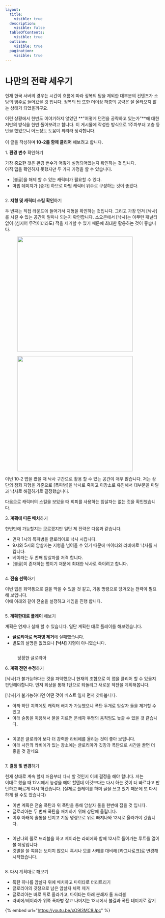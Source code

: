```yaml
---
layout:
  title:
    visible: true
  description:
    visible: false
  tableOfContents:
    visible: true
  outline:
    visible: true
  pagination:
    visible: true
---
```


# 나만의 전략 세우기

현재 한국 서버의 경우는 시간이 흐름에 따라 정복의 탑을 제외한 대부분의 컨텐츠가 소탕의 범주로 들어갔을 것 입니다. 정복의 탑 또한 더이상 하층의 공략은 잘 올라오지 않는 상태가 되었을꺼구요.

이런 상황에서 한번도 이야기하지 않았던 **"어떻게 던전을 공략하고 있는가"**에 대한 저만의 방식을 한번 풀어보려고 합니다. 이 게시물에 작성한 방식으로 1주차부터 고층 등반을 했었으니 어느정도 도움이 되리라 생각합니다.\
\
이 글을 작성하며 **10-2를 함께 클리어** 해보려고 합니다.&#x20;



1\. **환경 변수** 확인하기

가장 중요한 것은 환경 변수가 어떻게 설정되어있는지 확인하는 것 입니다.\
아직 맵을 확인하지 못했지만 두 가지 가정을 할 수 있습니다.

* \[불굴]을 해제 할 수 있는 캐릭터가 필요할 수 있다.
* 마법 데미지가 \[증가] 하므로 마법 캐릭터 위주로 구성하는 것이 좋겠다.

<figure><img src="../../.gitbook/assets/image (3).png" alt=""><figcaption></figcaption></figure>

2\. **지형 및 캐릭터 스킬 확인**하기

두 번째는 직접 라운드에 들어가서 지형을 확인하는 것입니다. 그리고 가장 먼저 \[낙사]를 시킬 수 있는 공간이 얼마나 되는지 확인합니다. 소오콘에서 \[낙사]는 아무런 패널티 없이 (심지어 무적이더라도) 적을 제거할 수 있기 때문에 최대한 활용하는 것이 좋습니다.

<div>

<figure><img src="../../.gitbook/assets/image (4).png" alt="" width="375"><figcaption></figcaption></figure>

 

<figure><img src="../../.gitbook/assets/sa.png" alt="" width="375"><figcaption></figcaption></figure>

</div>

이번 10-2 맵을 봤을 때 낙사 구간으로 활용 할 수 있는 공간이 매우 많습니다. 저는 상단의 점화 지형을 기준으로 \[폭파병]을 낙사로 죽이고 이장소로 유인해서 대부분을 마딜과 낙사로 해결하기로 결정했습니다.

다음으로 캐릭터의 스킬을 보았을 때 회피를 사용하는 암살자는 없는 것을 확인했습니다.



3\. **계획에 따른 배치**하기

한번만에 가능할지는 모르겠지만 일단 제 전략은 다음과 같습니다.

* 먼저 1시의 폭파병을 글로리아로 낙사 시킵니다.
* 9시와 5시의 암살자는 지형을 넘어올 수 있기 때문에 마이타와 라비에로 낙사를 시킵니다.
* 베이라는 두 번째 암살자를 저격 합니다.
* \[불굴]이 존재하는 맵이기 때문에 최대한 낙사로 죽이려고 합니다.

<figure><img src="../../.gitbook/assets/image (6).png" alt=""><figcaption></figcaption></figure>

4\. **전술 선택**하기

이번 맵은 화약통으로 길을 막을 수 있을 것 같고, 기동 명령으로 당겨오는 전략이 필요해 보입니다.\
이에 아래와 같이 전술을 설정하고 게임을 진행 합니다.

<figure><img src="../../.gitbook/assets/image (7).png" alt=""><figcaption></figcaption></figure>

5\. **계획한대로 플레이** 해보기

계획은 언제나 실패 할 수 있습니다. 일단 계획한 대로 플레이를 해보겠습니다.

* **글로리아로 폭파병 제거**에 실패했습니다.
* 별도의 설명은 없었으나 **\[낙사]** 지형이 아니였습니다.

<figure><img src="../../.gitbook/assets/image (8).png" alt=""><figcaption><p>당황한 글로리아</p></figcaption></figure>

6\. **계획 전면 수정**하기

\[낙사]가 불가능하다는 것을 파악했으니 현재의 조합으로 이 맵을 클리어 할 수 있을지 판단해야합니다. 먼저 회상을 통해 1턴으로 되돌리고 새로운 작전을 계획해봅니다.

\[낙사]가 불가능하다면 어떤 것이 베스트 일지 먼저 찾아봅니다.

* 아까 하단 지역에도 캐릭터 배치가 가능했으니 폭탄 두개로 암살자 둘을 제거할 수 있고
* 아래 술통을 이용해서 불을 지르면 분쇄자 두명의 움직임도 늦출 수 있을 것 같습니다.

<figure><img src="../../.gitbook/assets/image (9).png" alt=""><figcaption></figcaption></figure>

* 이곳은 글로리아 보다 더 강력한 라비에를 올리는 것이 좋아 보입니다.
* 아래 사진의 라비에가 있는 장소에는 글로리아가 깃창과 폭탄으로 시간을 끌면 더 좋을 것 같네요

<figure><img src="../../.gitbook/assets/image (10).png" alt=""><figcaption></figcaption></figure>

7\. **결정 및 변경**하기

현재 상태로 계속 할지 처음부터 다시 할 것인지 이제 결정을 해야  합니다. 저는\
이대로 했을 때 12시에서 농성을 해야 할텐데 이것보다는 다시 하는 것이 더 빠르다고 판단하고 빠르게 다시 하겠습니다. (실제로 플레이를 하며 글을 쓰고 있기 때문에 또 다시 하게 될 수도 있습니다)

* 이번 계획은 전술 폭탄과 위 폭탄을 통해 암살자 둘을 한번에 잡을 것 입니다.
* 글로리아는 두 번째 폭탄을 배치하기 위해 상단에 올립니다.
* 이후 아래쪽 술통을 던지고 기동 명령으로 위로 빠져나와 12시로 올라가야  겠습니다.

<figure><img src="../../.gitbook/assets/image (15).png" alt=""><figcaption></figcaption></figure>

* 이난나의 쫄로 드리블을 하고 베이라는 라비에와 함께 12시로 들어가는 루트를 열어볼 예정입니다.
* 깃발을 쓸 여유는 보이지 않으니 혹시나 모를 사태를 대비해 \[라그나로크]로 변경해 시작했습니다.

<figure><img src="../../.gitbook/assets/image (12).png" alt=""><figcaption></figcaption></figure>

8\. 다시 계획대로 해보기

* 폭탄 하나를 암살자 위에 배치하고 마이타로 터리트리기
* 글로리아의 깃창으로 남은 암살자 체력 제거
* 글로리아는 바로 위로 올라가고, 마이타는 아래 분쇄자 둘 드리블
* 라비에/베이라가 위쪽 폭파병 잡고 나머지는 12시에서 불길과 폭탄 데미지로 잡기

{% embed url="https://youtu.be/xO9I3MC8Jpc" %}
